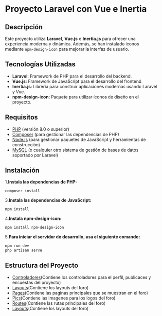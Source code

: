 # Proyecto Laravel con Vue e Inertia

## Descripción

Este proyecto utiliza **Laravel**, **Vue.js** e **Inertia.js** para ofrecer una experiencia moderna y dinámica. Además, se han instalado íconos mediante `npm-design-icon` para mejorar la interfaz de usuario.

## Tecnologías Utilizadas

- **Laravel**: Framework de PHP para el desarrollo del backend.
- **Vue.js**: Framework de JavaScript para el desarrollo del frontend.
- **Inertia.js**: Librería para construir aplicaciones modernas usando Laravel y Vue.
- **npm-design-icon**: Paquete para utilizar íconos de diseño en el proyecto.

## Requisitos

- [PHP](https://www.php.net/) (versión 8.0 o superior)
- [Composer](https://getcomposer.org/) (para gestionar las dependencias de PHP)
- [Node.js](https://nodejs.org/) (para gestionar paquetes de JavaScript y herramientas de construcción)
- [MySQL](https://www.mysql.com/) (o cualquier otro sistema de gestión de bases de datos soportado por Laravel)

## Instalación
1.**Instala las dependencias de PHP:**
```bash
composer install
```
3.**Instala las dependencias de JavaScript:**
```bash
npm install
```
4.**Instala npm-design-icon:**
```bash
npm install npm-design-icon
```
5.**Para iniciar el servidor de desarrollo, usa el siguiente comando:**
```bash
npm run dev
php artisan serve
```
## Estructura del Proyecto
- [Controladores](app/Http/Controllers)(Contiene los controladores para el perfil, publicaces y encuestas del proyecto)
- [Layouts](resources/js/Layouts)(Contiene los layouts del foro)
- [Pages](resources/js/Pages)(Contiene las paginas principales que se muestran en el foro)
- [Pics](public/pics)(Contiene las imagenes para los logos del foro)
- [Routes](routes/web.php)(Contiene las rutas principales del foro)
- [Layouts](resources/js/Layouts)(Contiene los layouts del foro)
